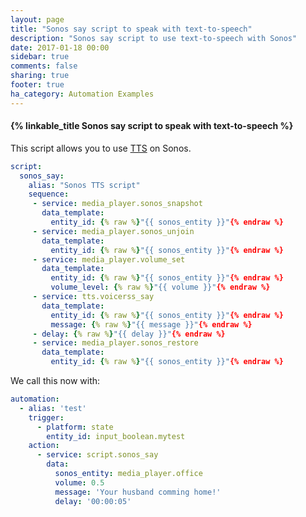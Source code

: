 ```yaml
---
layout: page
title: "Sonos say script to speak with text-to-speech"
description: "Sonos say script to use text-to-speech with Sonos"
date: 2017-01-18 00:00
sidebar: true
comments: false
sharing: true
footer: true
ha_category: Automation Examples
---
```


#### {% linkable_title Sonos say script to speak with text-to-speech %}

This script allows you to use [TTS](https://home-assistant.io/components/#text-to-speech) on Sonos.

```yaml
script:
  sonos_say:
    alias: "Sonos TTS script"
    sequence:
     - service: media_player.sonos_snapshot
       data_template:
         entity_id: {% raw %}"{{ sonos_entity }}"{% endraw %}
     - service: media_player.sonos_unjoin
       data_template:
         entity_id: {% raw %}"{{ sonos_entity }}"{% endraw %}
     - service: media_player.volume_set
       data_template:
         entity_id: {% raw %}"{{ sonos_entity }}"{% endraw %}
         volume_level: {% raw %}"{{ volume }}"{% endraw %}
     - service: tts.voicerss_say
       data_template:
         entity_id: {% raw %}"{{ sonos_entity }}"{% endraw %}
         message: {% raw %}"{{ message }}"{% endraw %}
     - delay: {% raw %}"{{ delay }}"{% endraw %}
     - service: media_player.sonos_restore
       data_template:
         entity_id: {% raw %}"{{ sonos_entity }}"{% endraw %}
```

We call this now with:
```yaml
automation:
  - alias: 'test'
    trigger:
      - platform: state
        entity_id: input_boolean.mytest
    action:   
      - service: script.sonos_say
        data:
          sonos_entity: media_player.office
          volume: 0.5
          message: 'Your husband comming home!'
          delay: '00:00:05'
```
